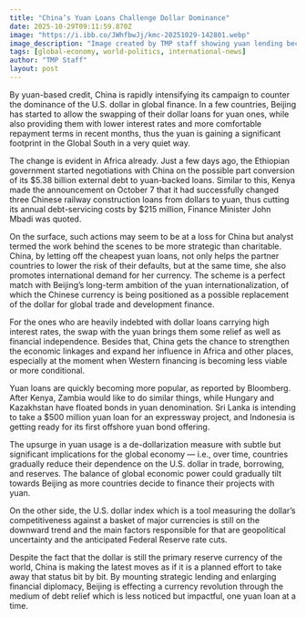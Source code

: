 ```yaml
---
title: "China’s Yuan Loans Challenge Dollar Dominance"
date: 2025-10-29T09:11:59.870Z
image: "https://i.ibb.co/JWhfbwJj/kmc-20251029-142801.webp"
image_description: "Image created by TMP staff showing yuan lending becoming China’s new weapon in global finance."
tags: [global-economy, world-politics, international-news]
author: "TMP Staff"
layout: post
---
```


By‍‌‍‍‌‍‌‍‍‌ yuan-based credit, China is rapidly intensifying its campaign to counter the dominance of the U.S. dollar in global finance. In a few countries, Beijing has started to allow the swapping of their dollar loans for yuan ones, while also providing them with lower interest rates and more comfortable repayment terms in recent months, thus the yuan is gaining a significant footprint in the Global South in a very quiet way.

The change is evident in Africa already. Just a few days ago, the Ethiopian government started negotiations with China on the possible part conversion of its $5.38 billion external debt to yuan-backed loans. Similar to this, Kenya made the announcement on October 7 that it had successfully changed three Chinese railway construction loans from dollars to yuan, thus cutting its annual debt-servicing costs by $215 million, Finance Minister John Mbadi was quoted.

On the surface, such actions may seem to be at a loss for China but analyst termed the work behind the scenes to be more strategic than charitable. China, by letting off the cheapest yuan loans, not only helps the partner countries to lower the risk of their defaults, but at the same time, she also promotes international demand for her currency. The scheme is a perfect match with Beijing’s long-term ambition of the yuan internationalization, of which the Chinese currency is being positioned as a possible replacement of the dollar for global trade and development finance.

For the ones who are heavily indebted with dollar loans carrying high interest rates, the swap with the yuan brings them some relief as well as financial independence. Besides that, China gets the chance to strengthen the economic linkages and expand her influence in Africa and other places, especially at the moment when Western financing is becoming less viable or more conditional.

Yuan loans are quickly becoming more popular, as reported by Bloomberg. After Kenya, Zambia would like to do similar things, while Hungary and Kazakhstan have floated bonds in yuan denomination. Sri Lanka is intending to take a $500 million yuan loan for an expressway project, and Indonesia is getting ready for its first offshore yuan bond offering.

The upsurge in yuan usage is a de-dollarization measure with subtle but significant implications for the global economy — i.e., over time, countries gradually reduce their dependence on the U.S. dollar in trade, borrowing, and reserves. The balance of global economic power could gradually tilt towards Beijing as more countries decide to finance their projects with yuan.

On the other side, the U.S. dollar index  which is a tool measuring the dollar’s competitiveness against a basket of major currencies is still on the downward trend and the main factors responsible for that are geopolitical uncertainty and the anticipated Federal Reserve rate cuts.

Despite the fact that the dollar is still the primary reserve currency of the world, China is making the latest moves as if it is a planned effort to take away that status bit by bit. By mounting strategic lending and enlarging financial diplomacy, Beijing is effecting a currency revolution through the medium of debt relief which is less noticed but impactful, one yuan loan at a ‍‌‍‍‌‍‌‍‍‌time.

